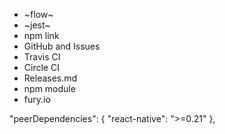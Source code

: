 * ~flow~
* ~jest~
* npm link
* GitHub and Issues
* Travis CI
* Circle CI
* Releases.md
* npm module
* fury.io

"peerDependencies": {
    "react-native": ">=0.21"
  },

